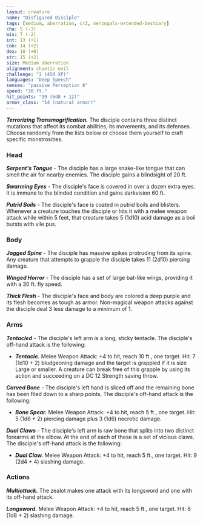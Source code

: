 ```yaml
---
layout: creature
name: "Disfigured Disciple"
tags: [medium, aberration, cr2, nerzugals-extended-bestiary]
cha: 5 (-3)
wis: 7 (-2)
int: 13 (+1)
con: 14 (+2)
dex: 10 (+0)
str: 15 (+2)
size: Medium aberration
alignment: chaotic evil
challenge: "2 (450 XP)"
languages: "Deep Speech"
senses: "passive Perception 8"
speed: "30 ft."
hit_points: "39 (6d8 + 12)"
armor_class: "14 (natural armor)"
---
```


***Terrorizing Transmogrification.*** The disciple contains
three distinct mutations that affect its combat abilities,
its movements, and its defenses. Choose randomly
from the lists below or choose them yourself to craft
specific monstrosities.

### Head

***Serpent's Tongue*** - The disciple has a large snake-like
tongue that can smell the air for nearby enemies. The
disciple gains a blindsight of 20 ft.

***Swarming Eyes*** - The disciple's face is covered in over a
dozen extra eyes. It is immune to the blinded condition
and gains darkvision 60 ft.

***Putrid Boils*** - The disciple's face is coated in putrid
boils and blisters. Whenever a creature touches the
disciple or hits it with a melee weapon attack while
within 5 feet, that creature takes 5 (1d10) acid damage
as a boil bursts with vile pus.

### Body

***Jagged Spine*** - The disciple has massive spikes
protruding from its spine. Any creature that attempts
to grapple the disciple takes 11 (2d10) piercing
damage.

***Winged Horror*** - The disciple has a set of large bat-like
wings, providing it with a 30 ft. fly speed.

***Thick Flesh*** - The disciple's face and body are colored a
deep purple and its flesh becomes as tough as armor.
Non-magical weapon attacks against the disciple deal 3
less damage to a minimum of 1.

### Arms

***Tentacled*** - The disciple's left arm is a long, sticky
tentacle. The disciple's off-hand attack is the following:
* ***Tentacle.*** Melee Weapon Attack: +4 to hit, reach 10
ft., one target. Hit: 7 (1d10 + 2) bludgeoning
damage and the target is grappled if it is size Large
or smaller. A creature can break free of this grapple
by using its action and succeeding on a DC 12
Strength saving throw.

***Carved Bone*** - The disciple's left hand is sliced off and
the remaining bone has been filed down to a sharp
points. The disciple's off-hand attack is the following:
* ***Bone Spear.*** Melee Weapon Attack: +4 to hit, reach 5
ft., one target. Hit: 5 (1d6 + 2) piercing damage plus
3 (1d6) necrotic damage.

***Dual Claws*** - The disciple's left arm is raw bone that
splits into two distinct forearms at the elbow. At the
end of each of these is a set of vicious claws. The
disciple's off-hand attack is the following:
* ***Dual Claw.*** Melee Weapon Attack: +4 to hit, reach 5
ft., one target. Hit: 9 (2d4 + 4) slashing damage.

### Actions

***Multiattack.*** The zealot makes one attack with its
longsword and one with its off-hand attack.

***Longsword.*** Melee Weapon Attack: +4 to hit, reach 5 ft.,
one target. Hit: 6 (1d8 + 2) slashing damage.
